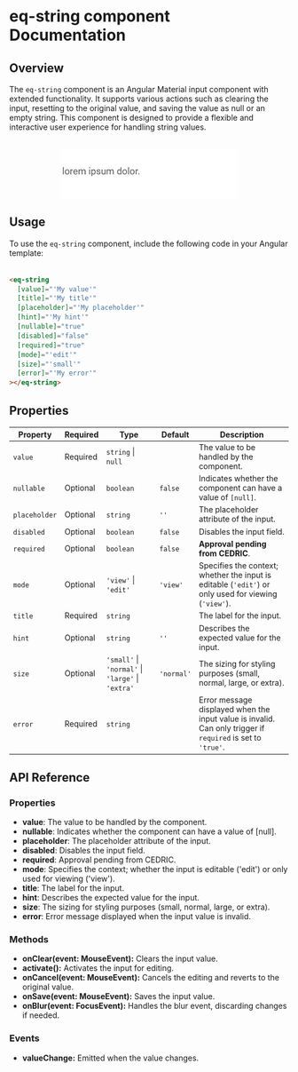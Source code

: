 # eq-string component Documentation

## Overview

The `eq-string` component is an Angular Material input component with extended functionality. It supports various actions such as clearing the input, resetting to the original value, and saving the value as null or an empty string. This component is designed to provide a flexible and interactive user experience for handling string values.
<br><br>
<p align="center" width="100%">
<img align="center" src="./doc/eq-string.gif" alt="eq-string preview">
</p>

## Usage

To use the `eq-string` component, include the following code in your Angular template:

```html

<eq-string
  [value]="'My value'"
  [title]="'My title'"
  [placeholder]="'My placeholder'"
  [hint]="'My hint'"
  [nullable]="true"
  [disabled]="false"
  [required]="true"
  [mode]="'edit'"
  [size]="'small'"
  [error]="'My error'"
></eq-string>
```

## Properties

| Property      | Required | Type                                              | Default    | Description                                                                                                 |
|---------------|----------|---------------------------------------------------|------------|-------------------------------------------------------------------------------------------------------------|
| `value`       | Required | `string` \| `null`                                |            | The value to be handled by the component.                                                                   |
| `nullable`    | Optional | `boolean`                                         | `false`    | Indicates whether the component can have a value of `[null]`.                                               |
| `placeholder` | Optional | `string`                                          | `''`       | The placeholder attribute of the input.                                                                     |
| `disabled`    | Optional | `boolean`                                         | `false`    | Disables the input field.                                                                                   |
| `required`    | Optional | `boolean`                                         | `false`    | **Approval pending from CEDRIC**.                                                                           |
| `mode`        | Optional | `'view'` \| `'edit'`                              | `'view'`   | Specifies the context; whether the input is editable (`'edit'`) or only used for viewing (`'view'`).        |
| `title`       | Required | `string`                                          |            | The label for the input.                                                                                    |
| `hint`        | Optional | `string`                                          | `''`       | Describes the expected value for the input.                                                                 |
| `size`        | Optional | `'small'` \| `'normal'` \| `'large'` \| `'extra'` | `'normal'` | The sizing for styling purposes (small, normal, large, or extra).                                           |
| `error`       | Required | `string`                                          |            | Error message displayed when the input value is invalid. Can only trigger if `required` is set to `'true'`. |

## API Reference

### Properties

- **value**: The value to be handled by the component.
- **nullable**: Indicates whether the component can have a value of [null].
- **placeholder**: The placeholder attribute of the input.
- **disabled**: Disables the input field.
- **required**: Approval pending from CEDRIC.
- **mode**: Specifies the context; whether the input is editable ('edit') or only used for viewing ('view').
- **title**: The label for the input.
- **hint**: Describes the expected value for the input.
- **size**: The sizing for styling purposes (small, normal, large, or extra).
- **error**: Error message displayed when the input value is invalid.

### Methods

- **onClear(event: MouseEvent):** Clears the input value.
- **activate():** Activates the input for editing.
- **onCancel(event: MouseEvent):** Cancels the editing and reverts to the original value.
- **onSave(event: MouseEvent):** Saves the input value.
- **onBlur(event: FocusEvent):** Handles the blur event, discarding changes if needed.

### Events

- **valueChange:** Emitted when the value changes.
